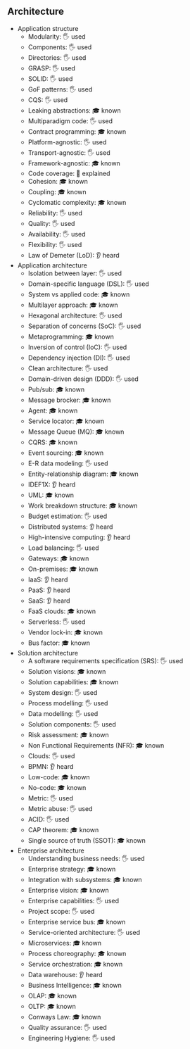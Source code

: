 ## Architecture

- Application structure
  - Modularity: 🖐️ used
  - Components: 🖐️ used
  - Directories: 🖐️ used
  - GRASP: 🖐️ used
  - SOLID: 🖐️ used
  - GoF patterns: 🖐️ used
  - CQS: 🖐️ used
  - Leaking abstractions: 🎓 known
  - Multiparadigm code: 🖐️ used
  - Contract programming: 🎓 known
  - Platform-agnostic: 🖐️ used
  - Transport-agnostic: 🖐️ used
  - Framework-agnostic: 🎓 known
  - Code coverage: 🙋 explained
  - Cohesion: 🎓 known
  - Coupling: 🎓 known
  - Cyclomatic complexity: 🎓 known
  - Reliability: 🖐️ used
  - Quality: 🖐️ used
  - Availability: 🖐️ used
  - Flexibility: 🖐️ used
  - Law of Demeter (LoD): 👂 heard
- Application architecture
  - Isolation between layer: 🖐️ used
  - Domain-specific language (DSL): 🖐️ used
  - System vs applied code: 🎓 known
  - Multilayer approach: 🎓 known
  - Hexagonal architecture: 🖐️ used
  - Separation of concerns (SoC): 🖐️ used
  - Metaprogramming: 🎓 known
  - Inversion of control (IoC): 🖐️ used
  - Dependency injection (DI): 🖐️ used
  - Clean architecture: 🖐️ used
  - Domain-driven design (DDD): 🖐️ used
  - Pub/sub: 🎓 known
  - Message brocker: 🎓 known
  - Agent: 🎓 known
  - Service locator: 🎓 known
  - Message Queue (MQ): 🎓 known
  - CQRS: 🎓 known
  - Event sourcing: 🎓 known
  - E-R data modeling: 🖐️ used
  - Entity-relationship diagram: 🎓 known
  - IDEF1X: 👂 heard
  - UML: 🎓 known
  - Work breakdown structure: 🎓 known
  - Budget estimation: 🖐️ used
  - Distributed systems: 👂 heard
  - High-intensive computing: 👂 heard
  - Load balancing: 🖐️ used
  - Gateways: 🎓 known
  - On-premises: 🎓 known
  - IaaS: 👂 heard
  - PaaS: 👂 heard
  - SaaS: 👂 heard
  - FaaS clouds: 🎓 known
  - Serverless: 🖐️ used
  - Vendor lock-in: 🎓 known
  - Bus factor: 🎓 known
- Solution architecture
  - A software requirements specification (SRS): 🖐️ used
  - Solution visions: 🎓 known
  - Solution capabilities: 🎓 known
  - System design: 🖐️ used
  - Process modelling: 🖐️ used
  - Data modelling: 🖐️ used
  - Solution components: 🖐️ used
  - Risk assessment: 🎓 known
  - Non Functional Requirements (NFR): 🎓 known
  - Clouds: 🖐️ used
  - BPMN: 👂 heard
  - Low-code: 🎓 known
  - No-code: 🎓 known
  - Metric: 🖐️ used
  - Metric abuse: 🖐️ used
  - ACID: 🖐️ used
  - CAP theorem: 🎓 known
  - Single source of truth (SSOT): 🎓 known
- Enterprise architecture
  - Understanding business needs: 🖐️ used
  - Enterprise strategy: 🎓 known
  - Integration with subsystems: 🎓 known
  - Enterprise vision: 🎓 known
  - Enterprise capabilities: 🖐️ used
  - Project scope: 🖐️ used
  - Enterprise service bus: 🎓 known
  - Service-oriented architecture: 🖐️ used
  - Microservices: 🎓 known
  - Process choreography: 🎓 known
  - Service orchestration: 🎓 known
  - Data warehouse: 👂 heard
  - Business Intelligence: 🎓 known
  - OLAP: 🎓 known
  - OLTP: 🎓 known
  - Conways Law: 🎓 known
  - Quality assurance: 🖐️ used
  - Engineering Hygiene: 🖐️ used
